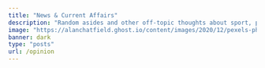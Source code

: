 ```yaml
---
title: "News & Current Affairs"
description: "Random asides and other off-topic thoughts about sport, politics and global affairs"
image: "https://alanchatfield.ghost.io/content/images/2020/12/pexels-photo-1166657.jpg"
banner: dark
type: "posts"
url: /opinion
---
```

